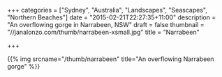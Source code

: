 +++
categories = ["Sydney", "Australia", "Landscapes", "Seascapes", "Northern Beaches"]
date = "2015-02-21T22:27:35+11:00"
description = "An overflowing gorge in Narrabeen, NSW"
draft = false
thumbnail = "//janalonzo.com/thumb/narrabeen-xsmall.jpg"
title = "Narrabeen"

+++

{{% img srcname="/thumb/narrabeen" title="An overflowing Narrabeen gorge" %}}
